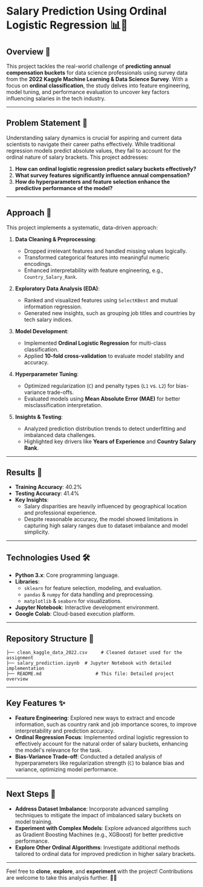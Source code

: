 # Salary Prediction Using Ordinal Logistic Regression 📊💼

## Overview 🌟
This project tackles the real-world challenge of **predicting annual compensation buckets** for data science professionals using survey data from the **2022 Kaggle Machine Learning & Data Science Survey**. With a focus on **ordinal classification**, the study delves into feature engineering, model tuning, and performance evaluation to uncover key factors influencing salaries in the tech industry.

---

## Problem Statement 🧩
Understanding salary dynamics is crucial for aspiring and current data scientists to navigate their career paths effectively. While traditional regression models predict absolute values, they fail to account for the ordinal nature of salary brackets. This project addresses:

1. **How can ordinal logistic regression predict salary buckets effectively?**
2. **What survey features significantly influence annual compensation?**
3. **How do hyperparameters and feature selection enhance the predictive performance of the model?**

---

## Approach 🚀
This project implements a systematic, data-driven approach:

1. **Data Cleaning & Preprocessing**:
   - Dropped irrelevant features and handled missing values logically.
   - Transformed categorical features into meaningful numeric encodings.
   - Enhanced interpretability with feature engineering, e.g., `Country_Salary_Rank`.

2. **Exploratory Data Analysis (EDA)**:
   - Ranked and visualized features using `SelectKBest` and mutual information regression.
   - Generated new insights, such as grouping job titles and countries by tech salary indices.

3. **Model Development**:
   - Implemented **Ordinal Logistic Regression** for multi-class classification.
   - Applied **10-fold cross-validation** to evaluate model stability and accuracy.

4. **Hyperparameter Tuning**:
   - Optimized regularization (`C`) and penalty types (`L1` vs. `L2`) for bias-variance trade-offs.
   - Evaluated models using **Mean Absolute Error (MAE)** for better misclassification interpretation.

5. **Insights & Testing**:
   - Analyzed prediction distribution trends to detect underfitting and imbalanced data challenges.
   - Highlighted key drivers like **Years of Experience** and **Country Salary Rank**.

---

## Results 🎯
- **Training Accuracy**: 40.2%
- **Testing Accuracy**: 41.4%
- **Key Insights**:
  - Salary disparities are heavily influenced by geographical location and professional experience.
  - Despite reasonable accuracy, the model showed limitations in capturing high salary ranges due to dataset imbalance and model simplicity.

---

## Technologies Used 🛠️
- **Python 3.x**: Core programming language.
- **Libraries**: 
  - `sklearn` for feature selection, modeling, and evaluation.
  - `pandas` & `numpy` for data handling and preprocessing.
  - `matplotlib` & `seaborn` for visualizations.
- **Jupyter Notebook**: Interactive development environment.
- **Google Colab**: Cloud-based execution platform.

---

## Repository Structure 📂
```plaintext
├── clean_kaggle_data_2022.csv     # Cleaned dataset used for the assignment
├── salary_prediction.ipynb  # Jupyter Notebook with detailed implementation
├── README.md                    # This file: Detailed project overview
```

---

## Key Features ✨

- **Feature Engineering**: Explored new ways to extract and encode information, such as country rank and job importance scores, to improve interpretability and prediction accuracy.
- **Ordinal Regression Focus**: Implemented ordinal logistic regression to effectively account for the natural order of salary buckets, enhancing the model's relevance for the task.
- **Bias-Variance Trade-off**: Conducted a detailed analysis of hyperparameters like regularization strength (`C`) to balance bias and variance, optimizing model performance.

---

## Next Steps 🧭

- **Address Dataset Imbalance**: Incorporate advanced sampling techniques to mitigate the impact of imbalanced salary buckets on model training.
- **Experiment with Complex Models**: Explore advanced algorithms such as Gradient Boosting Machines (e.g., XGBoost) for better predictive performance.
- **Explore Other Ordinal Algorithms**: Investigate additional methods tailored to ordinal data for improved prediction in higher salary brackets.

---

Feel free to **clone**, **explore**, and **experiment** with the project! Contributions are welcome to take this analysis further. 🚀✨



